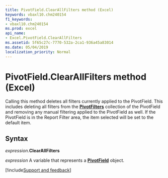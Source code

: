 ```yaml
---
title: PivotField.ClearAllFilters method (Excel)
keywords: vbaxl10.chm240154
f1_keywords:
- vbaxl10.chm240154
ms.prod: excel
api_name:
- Excel.PivotField.ClearAllFilters
ms.assetid: 5f65c27c-7770-532a-2ca1-936a45a83014
ms.date: 05/04/2019
localization_priority: Normal
---
```



# PivotField.ClearAllFilters method (Excel)

Calling this method deletes all filters currently applied to the PivotField. This includes deleting all filters from the **[PivotFilters](excel.pivotfilters.md)** collection of the PivotField and removing any manual filtering applied to the PivotField as well. If the PivotField is in the Report Filter area, the item selected will be set to the default item.


## Syntax

_expression_.**ClearAllFilters**

_expression_ A variable that represents a **[PivotField](Excel.PivotField.md)** object.




[!include[Support and feedback](~/includes/feedback-boilerplate.md)]